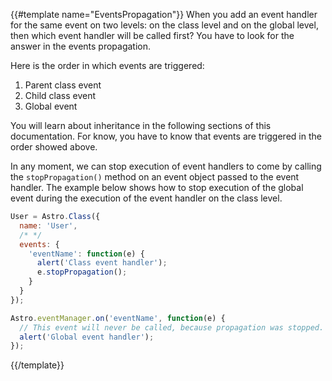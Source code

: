 {{#template name="EventsPropagation"}}
When you add an event handler for the same event on two levels: on the class level and on the global level, then which event handler will be called first? You have to look for the answer in the events propagation.

Here is the order in which events are triggered:

1. Parent class event
2. Child class event
3. Global event

You will learn about inheritance in the following sections of this documentation. For know, you have to know that events are triggered in the order showed above.

In any moment, we can stop execution of event handlers to come by calling the `stopPropagation()` method on an event object passed to the event handler. The example below shows how to stop execution of the global event during the execution of the event handler on the class level.

```js
User = Astro.Class({
  name: 'User',
  /* */
  events: {
    'eventName': function(e) {
      alert('Class event handler');
      e.stopPropagation();
    }
  }
});

Astro.eventManager.on('eventName', function(e) {
  // This event will never be called, because propagation was stopped.
  alert('Global event handler');
});
```
{{/template}}
